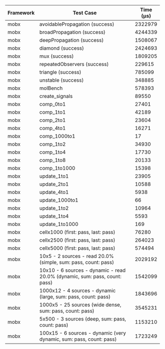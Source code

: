 | Framework | Test Case | Time (μs) |
| --- | --- | --- |
| mobx | avoidablePropagation (success) | 2322979 |
| mobx | broadPropagation (success) | 4244339 |
| mobx | deepPropagation (success) | 1508067 |
| mobx | diamond (success) | 2424693 |
| mobx | mux (success) | 1809205 |
| mobx | repeatedObservers (success) | 229615 |
| mobx | triangle (success) | 785099 |
| mobx | unstable (success) | 348885 |
| mobx | molBench | 578393 |
| mobx | create_signals | 89550 |
| mobx | comp_0to1 | 27401 |
| mobx | comp_1to1 | 42189 |
| mobx | comp_2to1 | 23604 |
| mobx | comp_4to1 | 16271 |
| mobx | comp_1000to1 | 17 |
| mobx | comp_1to2 | 34930 |
| mobx | comp_1to4 | 17730 |
| mobx | comp_1to8 | 20133 |
| mobx | comp_1to1000 | 15398 |
| mobx | update_1to1 | 23905 |
| mobx | update_2to1 | 10588 |
| mobx | update_4to1 | 5938 |
| mobx | update_1000to1 | 66 |
| mobx | update_1to2 | 10964 |
| mobx | update_1to4 | 5593 |
| mobx | update_1to1000 | 169 |
| mobx | cellx1000 (first: pass, last: pass) | 76280 |
| mobx | cellx2500 (first: pass, last: pass) | 264023 |
| mobx | cellx5000 (first: pass, last: pass) | 574494 |
| mobx | 10x5 - 2 sources - read 20.0% (simple, sum: pass, count: pass) | 2029192 |
| mobx | 10x10 - 6 sources - dynamic - read 20.0% (dynamic, sum: pass, count: pass) | 1542099 |
| mobx | 1000x12 - 4 sources - dynamic (large, sum: pass, count: pass) | 1843696 |
| mobx | 1000x5 - 25 sources (wide dense, sum: pass, count: pass) | 3545231 |
| mobx | 5x500 - 3 sources (deep, sum: pass, count: pass) | 1153210 |
| mobx | 100x15 - 6 sources - dynamic (very dynamic, sum: pass, count: pass) | 1723249 |
